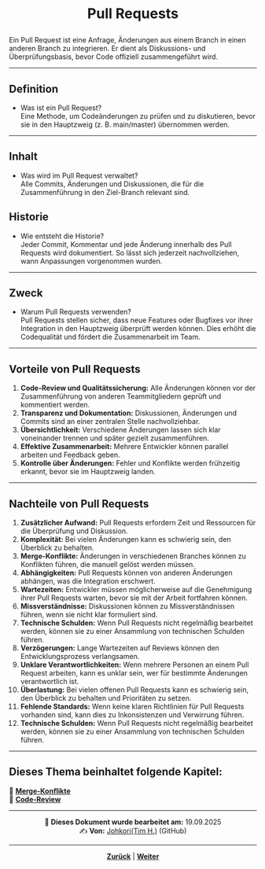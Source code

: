 # <p align="center">Pull Requests</p>


Ein Pull Request ist eine Anfrage, Änderungen aus einem Branch in einen anderen Branch zu integrieren. Er dient als Diskussions- und Überprüfungsbasis, bevor Code offiziell zusammengeführt wird.

---

## Definition

- Was ist ein Pull Request?  
Eine Methode, um Codeänderungen zu prüfen und zu diskutieren, bevor sie in den Hauptzweig (z. B. main/master) übernommen werden.

---

## Inhalt

- Was wird im Pull Request verwaltet?  
Alle Commits, Änderungen und Diskussionen, die für die Zusammenführung in den Ziel-Branch relevant sind.

## Historie

- Wie entsteht die Historie?  
Jeder Commit, Kommentar und jede Änderung innerhalb des Pull Requests wird dokumentiert. So lässt sich jederzeit nachvollziehen, wann Anpassungen vorgenommen wurden.

---

## Zweck

- Warum Pull Requests verwenden?  
Pull Requests stellen sicher, dass neue Features oder Bugfixes vor ihrer Integration in den Hauptzweig überprüft werden können. Dies erhöht die Codequalität und fördert die Zusammenarbeit im Team.

---

## Vorteile von Pull Requests

1. **Code-Review und Qualitätssicherung:** Alle Änderungen können vor der Zusammenführung von anderen Teammitgliedern geprüft und kommentiert werden.  
2. **Transparenz und Dokumentation:** Diskussionen, Änderungen und Commits sind an einer zentralen Stelle nachvollziehbar.  
3. **Übersichtlichkeit:** Verschiedene Änderungen lassen sich klar voneinander trennen und später gezielt zusammenführen.  
4. **Effektive Zusammenarbeit:** Mehrere Entwickler können parallel arbeiten und Feedback geben.  
5. **Kontrolle über Änderungen:** Fehler und Konflikte werden frühzeitig erkannt, bevor sie im Hauptzweig landen.

---

## Nachteile von Pull Requests

1. **Zusätzlicher Aufwand:** Pull Requests erfordern Zeit und Ressourcen für die Überprüfung und Diskussion.
2. **Komplexität:** Bei vielen Änderungen kann es schwierig sein, den Überblick zu behalten.
3. **Merge-Konflikte:** Änderungen in verschiedenen Branches können zu Konflikten führen, die manuell gelöst werden müssen.
4. **Abhängigkeiten:** Pull Requests können von anderen Änderungen abhängen, was die Integration erschwert.
5. **Wartezeiten:** Entwickler müssen möglicherweise auf die Genehmigung ihrer Pull Requests warten, bevor sie mit der Arbeit fortfahren können.
6. **Missverständnisse:** Diskussionen können zu Missverständnissen führen, wenn sie nicht klar formuliert sind.
7. **Technische Schulden:** Wenn Pull Requests nicht regelmäßig bearbeitet werden, können sie zu einer Ansammlung von technischen Schulden führen.
8. **Verzögerungen:** Lange Wartezeiten auf Reviews können den Entwicklungsprozess verlangsamen.
9. **Unklare Verantwortlichkeiten:** Wenn mehrere Personen an einem Pull Request arbeiten, kann es unklar sein, wer für bestimmte Änderungen verantwortlich ist.
10. **Überlastung:** Bei vielen offenen Pull Requests kann es schwierig sein, den Überblick zu behalten und Prioritäten zu setzen.
11. **Fehlende Standards:** Wenn keine klaren Richtlinien für Pull Requests vorhanden sind, kann dies zu Inkonsistenzen und Verwirrung führen.
12. **Technische Schulden:** Wenn Pull Requests nicht regelmäßig bearbeitet werden, können sie zu einer Ansammlung von technischen Schulden führen.

---

**Dieses Thema beinhaltet folgende Kapitel:**
---

🔹 [**Merge-Konflikte**](/docs/04-tools/01-github/03-pull-requests/01-merge-konflikte/README.md) </br>
🔹 [**Code-Review**](/docs/04-tools/01-github/03-pull-requests/02-code-review/README.md) </br>

---
<p align="center">
📅 <strong>Dieses Dokument wurde bearbeitet am:</strong> 19.09.2025
<br>
✍️ <strong>Von:</strong> <a href="https://github.com/johkori">Johkori(Tim H.)</a> (GitHub)
</p>

---

<p align="center">
<a href="/docs/04-tools/01-github/02-branches/01-protection/README.md"><strong>Zurück</strong></a> | 
<a href="/docs/04-tools/01-github/03-pull-requests/01-merge-konflikte/README.md"><strong>Weiter</strong></a>
</p>
